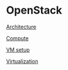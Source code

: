 # OpenStack


[Architecture](Architecture.md)

[Compute](Compute/README.md)

[VM setup](VM_setup.md)

[Virtualization](Virtualization.md)